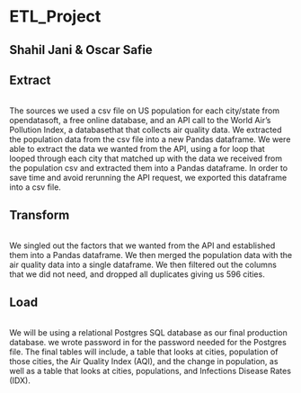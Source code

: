 # ETL_Project

## Shahil Jani & Oscar Safie

Extract
---
######
The sources we used a csv file on US population for each city/state from opendatasoft, a free online database, and an API call to the World Air’s Pollution Index, a databasethat that collects air quality data. We extracted the population data from the csv file into a new Pandas dataframe. We were able to extract the data we wanted from the API, using a for loop that looped through each city that matched up with the data we received from the population csv and extracted them into a Pandas dataframe. In order to save time and avoid rerunning the API request, we exported this dataframe into a csv file. 

Transform
---
######
We singled out the factors that we wanted from the API and established them into a Pandas dataframe. We then merged the population data with the air quality data into a single dataframe. We then filtered out the columns that we did not need, and dropped all duplicates giving us 596 cities. 

Load
---
######
We will be using a relational Postgres SQL database as our final production database. we wrote password in for the password needed for the Postgres file. The final tables will include, a table that looks at cities, population of those cities, the Air Quality Index (AQI), and the change in population, as well as a table that looks at cities, populations, and Infections Disease Rates (IDX).

